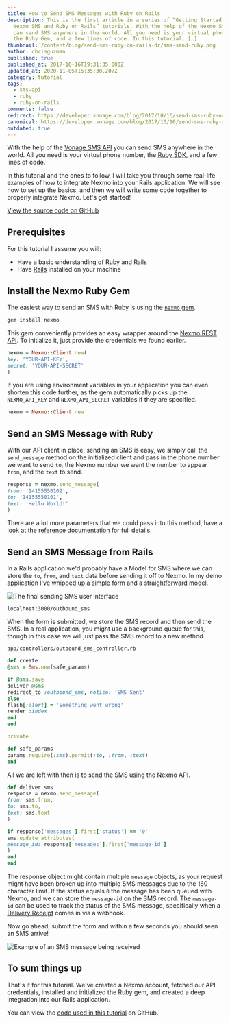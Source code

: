 ```yaml
---
title: How to Send SMS Messages with Ruby on Rails
description: This is the first article in a series of “Getting Started with
  Nexmo SMS and Ruby on Rails” tutorials. With the help of the Nexmo SMS API you
  can send SMS anywhere in the world. All you need is your virtual phone number,
  the Ruby Gem, and a few lines of code. In this tutorial, […]
thumbnail: /content/blog/send-sms-ruby-on-rails-dr/sms-send-ruby.png
author: chrisguzman
published: true
published_at: 2017-10-16T19:31:35.000Z
updated_at: 2020-11-05T16:35:30.207Z
category: tutorial
tags:
  - sms-api
  - ruby
  - ruby-on-rails
comments: false
redirect: https://developer.vonage.com/blog/2017/10/16/send-sms-ruby-on-rails-dr
canonical: https://developer.vonage.com/blog/2017/10/16/send-sms-ruby-on-rails-dr
outdated: true
---
```

With the help of the [Vonage SMS API](https://developer.nexmo.com/messaging/sms/overview) you can send SMS anywhere in the world. All you need is your virtual phone number, the [Ruby SDK](https://github.com/Nexmo/nexmo-ruby), and a few lines of code.

In this tutorial and the ones to follow, I will take you through some real-life examples of how to integrate Nexmo into your Rails application. We will see how to set up the basics, and then we will write some code together to properly integrate Nexmo. Let's get started!

[View the source code on GitHub](https://github.com/nexmo/nexmo-rails-quickstart/blob/master/app/controllers/outbound_sms_controller.rb)

## Prerequisites

For this tutorial I assume you will:

* Have a basic understanding of Ruby and Rails
* Have [Rails](http://rubyonrails.org/) installed on your machine

<sign-up number></sign-up>

## Install the Nexmo Ruby Gem

The easiest way to send an SMS with Ruby is using the [`nexmo` gem](https://github.com/Nexmo/nexmo-ruby).

```sh
gem install nexmo
```

This gem conveniently provides an easy wrapper around the [Nexmo REST API](https://developer.nexmo.com/api/sms). To initialize it, just provide the credentials we found earlier.

```ruby
nexmo = Nexmo::Client.new(
key: 'YOUR-API-KEY',
secret: 'YOUR-API-SECRET'
)
```

If you are using environment variables in your application you can even shorten this code further, as the gem automatically picks up the `NEXMO_API_KEY` and `NEXMO_API_SECRET` variables if they are specified.

```ruby
nexmo = Nexmo::Client.new
```

## Send an SMS Message with Ruby

With our API client in place, sending an SMS is easy, we simply call the `send_message` method on the initialized client and pass in the phone number we want to send `to`, the Nexmo number we want the number to appear `from`, and the `text` to send.

```ruby
response = nexmo.send_message(
from: '14155550102',
to: '14155550101',
text: 'Hello World!'
)
```

There are a lot more parameters that we could pass into this method, have a look at the [reference documentation](https://developer.nexmo.com/api/sms#request) for full details.

## Send an SMS Message from Rails

In a Rails application we'd probably have a Model for SMS where we can store the `to`, `from`, and `text` data before sending it off to Nexmo. In my demo application I've whipped up [a simple form](https://github.com/nexmo/nexmo-rails-quickstart/blob/master/app/views/outbound_sms/index.html.erb) and a [straightforward model](https://github.com/Nexmo/nexmo-rails-quickstart/blob/master/app/models/sms.rb).

![The final sending SMS user interface](/content/blog/how-to-send-sms-messages-with-ruby-on-rails/send-ui.png "The final sending SMS user interface")

`localhost:3000/outbound_sms`

When the form is submitted, we store the SMS record and then send the SMS. In a real application, you might use a background queue for this, though in this case we will just pass the SMS record to a new method.

`app/controllers/outbound_sms_controller.rb`

```ruby
def create
@sms = Sms.new(safe_params)

if @sms.save
deliver @sms
redirect_to :outbound_sms, notice: 'SMS Sent'
else
flash[:alert] = 'Something went wrong'
render :index
end
end

private

def safe_params
params.require(:sms).permit(:to, :from, :text)
end
```

All we are left with then is to send the SMS using the Nexmo API.

```ruby
def deliver sms
response = nexmo.send_message(
from: sms.from,
to: sms.to,
text: sms.text
)

if response['messages'].first['status'] == '0'
sms.update_attributes(
message_id: response['messages'].first['message-id']
)
end
end
```

The response object might contain multiple `message` objects, as your request might have been broken up into multiple SMS messages due to the 160 character limit. If the status equals `0` the message has been queued with Nexmo, and we can store the `message-id` on the SMS record. The `message-id` can be used to track the status of the SMS message, specifically when a [Delivery Receipt](https://developer.nexmo.com/api/sms#delivery-receipt) comes in via a webhook.

Now go ahead, submit the form and within a few seconds you should seen an SMS arrive!

![Example of an SMS message being received](/content/blog/how-to-send-sms-messages-with-ruby-on-rails/android.png "Example of an SMS message being received")

## To sum things up

That's it for this tutorial. We've created a Nexmo account, fetched our API credentials, installed and initialized the Ruby gem, and created a deep integration into our Rails application.

You can view the [code used in this tutorial](https://github.com/nexmo/nexmo-rails-quickstart/blob/master/app/controllers/outbound_sms_controller.rb) on GitHub.